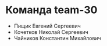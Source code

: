 # Команда team-30
- Пищик Евгений Сергеевич
- Кочетков Николай Сергеевич
- Чайников Константин Михайлович

